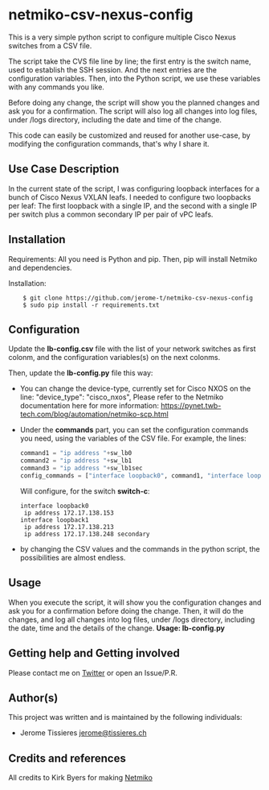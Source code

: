 # netmiko-csv-nexus-config
This is a very simple python script to configure multiple Cisco Nexus switches from a CSV file.

The script take the CVS file line by line; the first entry is the switch name, used to establish the SSH session.
And the next entries are the configuration variables.
Then, into the Python script, we use these variables with any commands you like.

Before doing any change, the script will show you the planned changes and ask you for a confirmation.
The script will also log all changes into log files, under /logs directory, including the date and time of the change.

This code can easily be customized and reused for another use-case, by modifying the configuration commands, that's why I share it.


## Use Case Description
In the current state of the script, I was configuring loopback interfaces for a bunch of Cisco Nexus VXLAN leafs.
I needed to configure two loopbacks per leaf: The first loopback with a single IP, and the second with a single IP per switch plus a common secondary IP per pair of vPC leafs.


## Installation
Requirements: All you need is Python and pip.
Then, pip will install Netmiko and dependencies.

Installation:
```
	$ git clone https://github.com/jerome-t/netmiko-csv-nexus-config
	$ sudo pip install -r requirements.txt
```

## Configuration
Update the **lb-config.csv** file with the list of your network switches as first colonm, and the configuration variables(s) on the next colonms.

Then, update the **lb-config.py** file this way:
 - You can change the device-type, currently set for Cisco NXOS on the line: "device_type": "cisco_nxos",
Please refer to the Netmiko documentation here for more information: https://pynet.twb-tech.com/blog/automation/netmiko-scp.html

 - Under the **commands** part, you can set the configuration commands you need, using the variables of the CSV file.
   For example, the lines:

	```python   
	command1 = "ip address "+sw_lb0
	command2 = "ip address "+sw_lb1
	command3 = "ip address "+sw_lb1sec
	config_commands = ["interface loopback0", command1, "interface loopback1", command2, command3]
  	```
 
   Will configure, for the switch **switch-c**:

	``` 
	interface loopback0
	 ip address 172.17.138.153
	interface loopback1
	 ip address 172.17.138.213
	 ip address 172.17.138.248 secondary
	```

 - by changing the CSV values and the commands in the python script, the possibilities are almost endless. 


## Usage
When you execute the script, it will show you the configuration changes and ask you for a confirmation before doing the change.
Then, it will do the changes, and log all changes into log files, under /logs directory, including the date, time and the details of the change.
**Usage: lb-config.py**


## Getting help and Getting involved
Please contact me on [Twitter](https://twitter.com/JeromeTissieres) or open an Issue/P.R.


## Author(s)
This project was written and is maintained by the following individuals:
* Jerome Tissieres <jerome@tissieres.ch>

## Credits and references
All credits to Kirk Byers for making [Netmiko](https://github.com/ktbyers/netmiko)

